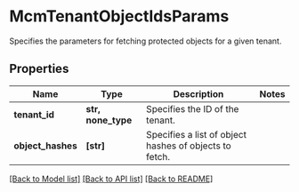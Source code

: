 # McmTenantObjectIdsParams

Specifies the parameters for fetching protected objects for a given tenant.

## Properties
Name | Type | Description | Notes
------------ | ------------- | ------------- | -------------
**tenant_id** | **str, none_type** | Specifies the ID of the tenant. | 
**object_hashes** | **[str]** | Specifies a list of object hashes of objects to fetch. | 

[[Back to Model list]](../README.md#documentation-for-models) [[Back to API list]](../README.md#documentation-for-api-endpoints) [[Back to README]](../README.md)


